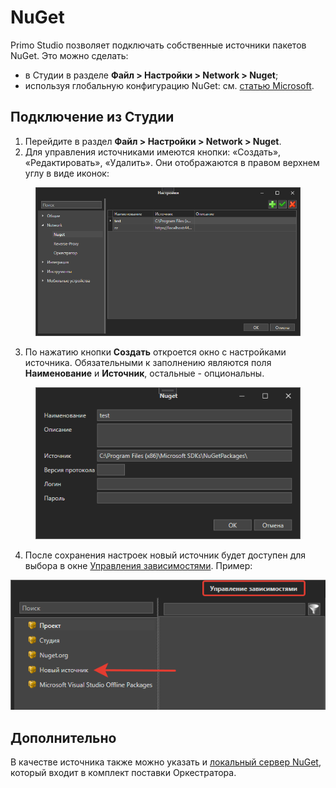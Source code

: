 # NuGet

Primo Studio позволяет подключать собственные источники пакетов NuGet. Это можно сделать:
* в Студии в разделе **Файл > Настройки > Network > Nuget**;
* используя глобальную конфигурацию NuGet: см. [статью Microsoft](https://docs.microsoft.com/ru-ru/nuget/reference/cli-reference/cli-ref-sources).

## Подключение из Студии

1. Перейдите в раздел **Файл > Настройки > Network > Nuget**.
2. Для управления источниками имеются кнопки: «Создать», «Редактировать», «Удалить». Они отображаются в правом верхнем углу в виде иконок:

<figure><img src="../../.gitbook/assets/image (3).png" alt=""><figcaption></figcaption></figure>

3. По нажатию кнопки **Создать** откроется окно с настройками источника. Обязательными к заполнению являются поля **Наименование** и **Источник**, остальные - опциональны.

<figure><img src="../../.gitbook/assets/image (6).png" alt=""><figcaption></figcaption></figure>

4. После сохранения настроек новый источник будет доступен для выбора в окне [Управления зависимостями](https://docs.primo-rpa.ru/primo-rpa/primo-studio/projects/manage-dependencies#menedzher-zavisimostei). Пример:

![](../../.gitbook/assets/new-source-nuget-1.png)

## Дополнительно 
В качестве источника также можно указать и [локальный сервер NuGet](https://docs.primo-rpa.ru/primo-rpa/orchestrator/settings/nuget), который входит в комплект поставки Оркестратора.
